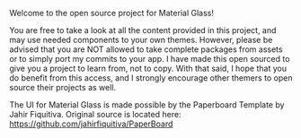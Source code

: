 Welcome to the open source project for Material Glass!

You are free to take a look at all the content provided in this project, and may use needed components to your own themes. However, please be advised that you are NOT allowed to take complete packages from assets or to simply port my commits to your app. I have made this open sourced to give you a project to learn from, not to copy. With that said, I hope that you do benefit from this access, and I strongly encourage other themers to open source their projects as well.

The UI for Material Glass is made possible by the Paperboard Template by Jahir Fiquitiva.
Original source is located here: https://github.com/jahirfiquitiva/PaperBoard